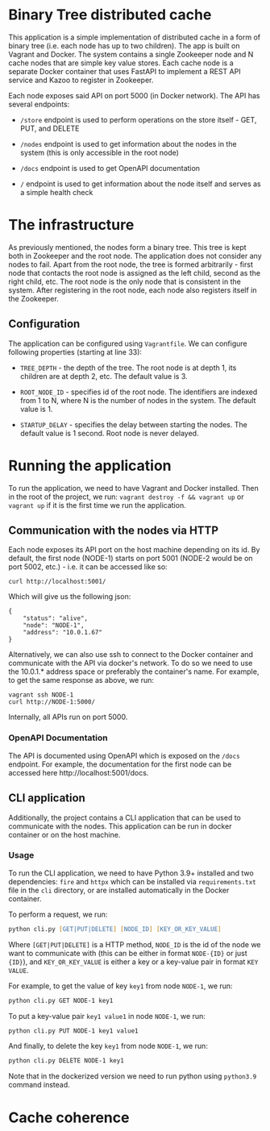 # Binary Tree distributed cache

This application is a simple implementation of distributed cache in a form of binary tree (i.e. each node has up to two children).
The app is built on Vagrant and Docker. The system contains a single Zookeeper node and N cache nodes that are simple key value
stores. Each cache node is a separate Docker container that uses FastAPI to implement a REST API service and Kazoo to register in Zookeeper.

Each node exposes said API on port 5000 (in Docker network). The API has several
endpoints:

- `/store` endpoint is used to perform operations on the store itself - GET, PUT, and DELETE

- `/nodes` endpoint is used to get information about the nodes in the system (this is only accessible in the root node)

- `/docs` endpoint is used to get OpenAPI documentation

- `/` endpoint is used to get information about the node itself and serves as a simple health check

# The infrastructure

As previously mentioned, the nodes form a binary tree. This
tree is kept both in Zookeeper and the root node. The application does not consider any nodes to fail. Apart from
the root node, the tree is formed arbitrarily - first node
that contacts the root node is assigned as the left child,
second as the right child, etc. The root node is the only node
that is consistent in the system. After registering in the root node, each node also registers itself in the Zookeeper.

## Configuration

The application can be configured using `Vagrantfile`. We can configure following properties (starting at line 33):

- `TREE_DEPTH` - the depth of the tree. The root node is at depth 1, its children are at depth 2, etc. The default value is 3.

- `ROOT_NODE_ID` - specifies id of the root node. The identifiers are indexed from 1 to N, where N is the number of nodes in the system. The default value is 1.

- `STARTUP_DELAY` - specifies the delay between starting the nodes. The default value is 1 second. Root node is never delayed.

# Running the application

To run the application, we need to have Vagrant and Docker installed. Then in the root of the project, we run:
`vagrant destroy -f && vagrant up` or `vagrant up` if it is the first time we run the application.

## Communication with the nodes via HTTP

Each node exposes its API port on the host machine depending on
its id. By default, the first node (NODE-1) starts on port 5001 (NODE-2 would be on port 5002, etc.) - i.e. it can be accessed like so:

`curl http://localhost:5001/`

Which will give us the following json:
```
{
    "status": "alive",
    "node": "NODE-1",
    "address": "10.0.1.67"
}
```

Alternatively, we can also use ssh to connect to the Docker container and
communicate with the API via docker's network. To do so we need
to use the 10.0.1.* address space or preferably the container's name. For example, to get the same response as above, we run:

```
vagrant ssh NODE-1
curl http://NODE-1:5000/
```

Internally, all APIs run on port 5000.

### OpenAPI Documentation

The API is documented using OpenAPI which is exposed on the
`/docs` endpoint. For example, the documentation for the first node can be accessed here http://localhost:5001/docs.

## CLI application

Additionally, the project contains a CLI application that can be 
used to communicate with the nodes. This application can be run
in docker container or on the host machine.

### Usage

To run the CLI application, we need to have Python 3.9+ installed and two dependencies: `fire` and `httpx` which can
be installed via `requirements.txt` file in the `cli` directory, or are installed automatically in the Docker container.

To perform a request, we run:

```zsh
python cli.py [GET|PUT|DELETE] [NODE_ID] [KEY_OR_KEY_VALUE]
```

Where `[GET|PUT|DELETE]` is a HTTP method, `NODE_ID` is the id of the node we want to communicate with (this can be either in format `NODE-{ID}` or just `{ID}`), and `KEY_OR_KEY_VALUE` is either a key or a key-value pair in format `KEY VALUE`.

For example, to get the value of key `key1` from node `NODE-1`, we run:

```zsh
python cli.py GET NODE-1 key1
```

To put a key-value pair `key1 value1` in node `NODE-1`, we run:

```zsh
python cli.py PUT NODE-1 key1 value1
```

And finally, to delete the key `key1` from node `NODE-1`, we run:

```zsh
python cli.py DELETE NODE-1 key1
```

Note that in the dockerized version we need to run python using `python3.9` command instead.

# Cache coherence


